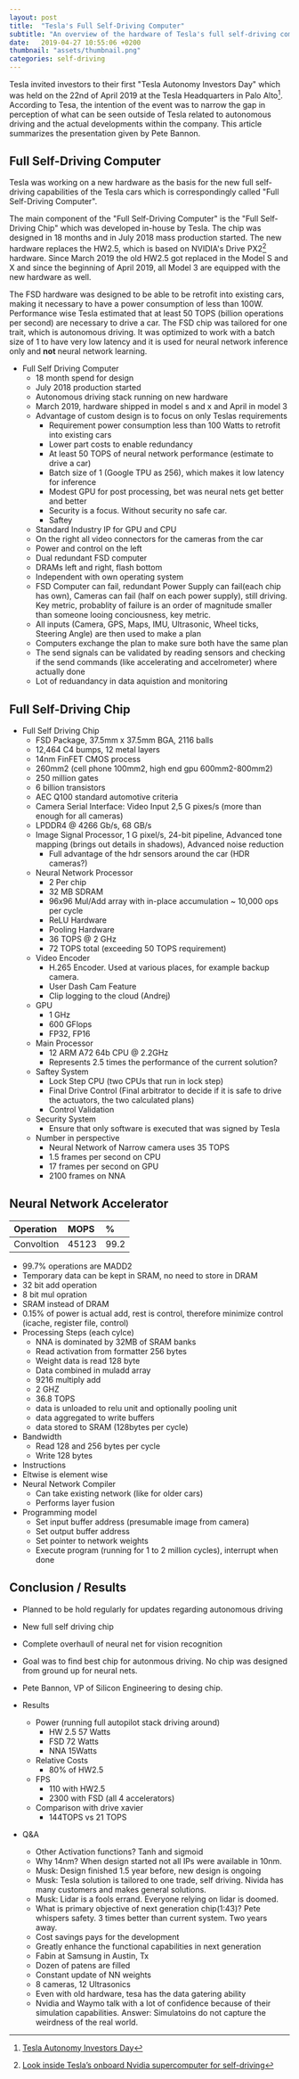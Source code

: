 ```yaml
---
layout: post
title:  "Tesla's Full Self-Driving Computer"
subtitle: "An overview of the hardware of Tesla's full self-driving computer which was presented during the Tesla Autonomy Investors Day on the 22nd of April 2019."
date:   2019-04-27 10:55:06 +0200
thumbnail: "assets/thumbnail.png"
categories: self-driving
---
```


Tesla invited investors to their first "Tesla Autonomy Investors Day"
which was held on the 22nd of April 2019 at the Tesla Headquarters in
Palo Alto[^1]. According to Tesa, the intention of the event was to
narrow the gap in perception of what can be seen outside of Tesla
related to autonomous driving and the actual developments within the
company. This article summarizes the presentation given by Pete
Bannon.

## Full Self-Driving Computer
Tesla was working on a new hardware as the basis for the new full
self-driving capabilities of the Tesla cars which is correspondingly
called "Full Self-Driving Computer".

The main component of the "Full Self-Driving Computer" is the "Full
Self-Driving Chip" which was developed in-house by Tesla. The chip was
designed in 18 months and in July 2018 mass production started. The
new hardware replaces the HW2.5, which is based on NVIDIA's Drive
PX2[^2] hardware. Since March 2019 the old HW2.5 got replaced in the
Model S and X and since the beginning of April 2019, all Model 3 are
equipped with the new hardware as well.

The FSD hardware was designed to be able to be retrofit into existing
cars, making it necessary to have a power consumption of less than
100W. Performance wise Tesla estimated that at least 50 TOPS (billion
operations per second) are necessary to drive a car. The FSD chip was
tailored for one trait, which is autonomous driving. It was optimized
to work with a batch size of 1 to have very low latency and it is used
for neural network inference only and **not** neural network learning.
- Full Self Driving Computer
  - 18 month spend for design
  - July 2018 production started
  - Autonomous driving stack running on new hardware
  - March 2019, hardware shipped in model s and x and April in model 3
  - Advantage of custom design is to focus on only Teslas requirements
	- Requirement power consumption less than 100 Watts to retrofit into existing cars
	- Lower part costs to enable redundancy
	- At least 50 TOPS of neural network performance (estimate to drive a car)
	- Batch size of 1 (Google TPU as 256), which makes it low latency for inference
	- Modest GPU for post processing, bet was neural nets get better and better
	- Security is a focus. Without security no safe car.
	- Saftey
  - Standard Industry IP for GPU and CPU
  - On the right all video connectors for the cameras from the car
  - Power and control on the left
  - Dual redundant FSD computer
  - DRAMs left and right, flash bottom
  - Independent with own operating system
  - FSD Computer can fail, redundant Power Supply can fail(each chip has own), Cameras can fail (half on each power supply), still driving. Key metric, probablity of failure is an order of magnitude smaller than someone looing conciousness, key metric.
  - All inputs (Camera, GPS, Maps, IMU, Ultrasonic, Wheel ticks, Steering Angle) are then used to make a plan
  - Computers exchange the plan to make sure both have the same plan
  - The send signals can be validated by reading sensors and checking if the send commands (like accelerating and accelrometer) where actually done
  - Lot of reduandancy in data aquistion and monitoring

## Full Self-Driving Chip
- Full Self Driving Chip
  - FSD Package, 37.5mm x 37.5mm BGA, 2116 balls
  - 12,464 C4 bumps, 12 metal layers
  - 14nm FinFET CMOS process
  - 260mm2 (cell phone 100mm2, high end gpu 600mm2-800mm2)
  - 250 million gates
  - 6 billion transistors
  - AEC Q100 standard automotive criteria
  - Camera Serial Interface: Video Input 2,5 G pixes/s (more than enough for all cameras)
  - LPDDR4 @ 4266 Gb/s, 68 GB/s
  - Image Signal Processor, 1 G pixel/s, 24-bit pipeline, Advanced tone mapping (brings out details in shadows), Advanced noise reduction
	- Full advantage of the hdr sensors around the car (HDR cameras?)
  - Neural Network Processor
	- 2 Per chip
	- 32 MB SDRAM
	- 96x96 Mul/Add array with in-place accumulation ~ 10,000 ops per cycle
	- ReLU Hardware
	- Pooling Hardware
	- 36 TOPS @ 2 GHz
	- 72 TOPS total (exceeding 50 TOPS requirement)
  - Video Encoder
    - H.265 Encoder. Used at various places, for example backup camera.
	- User Dash Cam Feature
	- Clip logging to the cloud (Andrej)
  - GPU
    - 1 GHz
	- 600 GFlops
	- FP32, FP16
  - Main Processor
    - 12 ARM A72 64b CPU @ 2.2GHz
	- Represents 2.5 times the performance of the current solution?
  - Saftey System
    - Lock Step CPU (two CPUs that run in lock step)
	- Final Drive Control (Final arbitrator to decide if it is safe to drive the actuators, the two calculated plans)
	- Control Validation
  - Security System
    - Ensure that only software is executed that was signed by Tesla
  - Number in perspective
    - Neural Network of Narrow camera uses 35 TOPS
    - 1.5 frames per second on CPU
    - 17 frames per second on GPU
    - 2100 frames on NNA

## Neural Network Accelerator

|Operation |MOPS |%   |
|:---------|:----|:---|
|Convoltion|45123|99.2|
  - 99.7% operations are MADD2
  - Temporary data can be kept in SRAM, no need to store in DRAM
  - 32 bit add operation
  - 8 bit mul opration
  - SRAM instead of DRAM
  - 0.15% of power is actual add, rest is control, therefore minimize control (icache, register file, control)
  - Processing Steps (each cylce)
    - NNA is dominated by 32MB of SRAM banks
    - Read activation from formatter 256 bytes
	- Weight data is read 128 byte
	- Data combined in muladd array
	- 9216 multiply add
	- 2 GHZ
	- 36.8 TOPS
	- data is unloaded to relu unit and optionally pooling unit
	- data aggregated to write buffers
	- data stored to SRAM (128bytes per cycle)
  - Bandwidth
    - Read 128 and 256 bytes per cycle
	- Write 128 bytes
  - Instructions
   - Eltwise is element wise
  - Neural Network Compiler
    - Can take existing network (like for older cars)
	- Performs layer fusion
  - Programming model
    - Set input buffer address (presumable image from camera)
	- Set output buffer address
	- Set pointer to network weights
	- Execute program (running for 1 to 2 million cycles), interrupt when done

## Conclusion / Results

- Planned to be hold regularly for updates regarding autonomous driving
- New full self driving chip
- Complete overhaull of neural net for vision recognition
- Goal was to find best chip for autonmous driving. No chip was designed from ground up for neural nets. 
- Pete Bannon, VP of Silicon Engineering to desing chip.
  
  
- Results 
  - Power (running full autopilot stack driving around)
	- HW 2.5 57 Watts
    - FSD 72 Watts
	- NNA 15Watts
  - Relative Costs
    - 80% of HW2.5
  - FPS
    - 110 with HW2.5
	- 2300 with FSD (all 4 accelerators)
  - Comparison with drive xavier
    - 144TOPS vs 21 TOPS
- Q&A
  - Other Activation functions? Tanh and sigmoid
  - Why 14nm? When design started not all IPs were available in 10nm.
  - Musk: Design finished 1.5 year before, new design is ongoing
  - Musk: Tesla solution is tailored to one trade, self driving. Nivida has many customers and makes general solutions.
  - Musk: Lidar is a fools errand. Everyone relying on lidar is doomed.
  - What is primary objective of next generation chip(1:43)? Pete whispers safety. 3 times better than current system. Two years away.
  - Cost savings pays for the development
  - Greatly enhance the functional capabilities in next generation
  - Fabin at Samsung in Austin, Tx
  - Dozen of patens are filled
  - Constant update of NN weights
  - 8 cameras, 12 Ultrasonics
  - Even with old hardware, tesa has the data gatering ability
  - Nvidia and Waymo talk with a lot of confidence because of their simulation capabilities. Answer: Simulatoins do not capture the weirdness of the real world.

[^1]: [Tesla Autonomy Investors Day](https://ir.tesla.com/events/event-details/tesla-autonomy-investor-day)
[^2]: [Look inside Tesla’s onboard Nvidia supercomputer for self-driving](https://electrek.co/2017/05/22/tesla-nvidia-supercomputer-self-driving-autopilot/)
